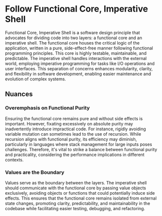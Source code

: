 # Follow Functional Core, Imperative Shell

Functional Core, Imperative Shell is a software design principle that advocates for dividing code into two layers: a functional core and an imperative shell.
The functional core houses the critical logic of the application, written in a pure, side-effect-free manner following functional programming principles.
This core is highly testable, maintainable, and predictable.
The imperative shell handles interactions with the external world, employing imperative programming for tasks like I/O operations and user interfaces.
This separation of concerns enhances modularity, clarity, and flexibility in software development, enabling easier maintenance and evolution of complex systems.

## Nuances

### Overemphasis on Functional Purity

Ensuring the functional core remains pure and without side effects is important.
However, fixating excessively on absolute purity may inadvertently introduce impractical code.
For instance, rigidly avoiding variable mutation can sometimes lead to the use of recursion.
While recursion aligns with functional purity, its efficiency may diminish, particularly in languages where stack management for large inputs poses challenges.
Therefore, it's vital to strike a balance between functional purity and practicality, considering the performance implications in different contexts.

### Values are the Boundary

Values serve as the boundary between the layers.
The imperative shell should communicate with the functional core by passing value objects exclusively, avoiding objects or functions that could potentially induce side effects.
This ensures that the functional core remains isolated from external state changes, promoting clarity, predictability, and maintainability in the codebase while facilitating easier testing, debugging, and refactoring.